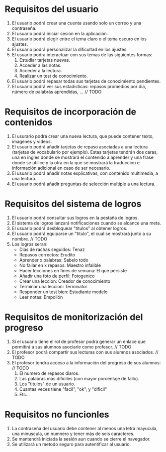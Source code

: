 # Requisitos del usuario
1. El usuario podrá crear una cuenta usando solo un correo y una contraseña.
2. El usuario podrá iniciar sesión en la aplicación.
3. El usuario podrá elegir entre el tema claro o el tema oscuro en los ajustes.
4. El usuario podrá personalizar la dificultad en los ajustes.
5. El usuario podra interactuar con sus temas de las siguientes formas:
   1. Estudiar tarjetas nuevas.
   2. Acceder a las notas.
   3. Acceder a la lectura.
   4. Realizar un test de conocimiento. 
6. El usuario podrá repasar todas sus tarjetas de conocimiento pendientes.
7. El usuario podrá ver sus estadisticas: repasos promedios por día, número de palabrás aprendidas, ... // TODO


# Requisitos de incorporación de contenidos 
1. El usurario podrá crear una nueva lectura, que puede contener texto, imagenes y videos.
2. El usuario podrá añadir tarjetas de repaso asociadas a una lectura (tarjetas de vocabulario por ejemplo). Estas tarjetas tendrán dos caras, una en ingles donde se mostrará el contenido a aprender y una frase donde se utilice y la otra en la que se mostrará la traducción e información adicional en caso de ser necesario.
3. El usuario podrá añadir notas explicativas, con contenido multimedia, a una lectura.
4. El usuario podrá añadir preguntas de selección multiple a una lectura. 


# Requisitos del sistema de logros 
1. El usuario podrá consultar sus logros en la pestaña de logros. 
2. El sistema de logros lanzará notificaciones cuando se alcance una meta. 
3. El usuario podrá desbloquear "titulos" al obtener logros. 
4. El usuario podrá equiparse un "titulo", el cual se mostrará junto a su nombre. // TODO
6. Los logros seran:
   - Dias de rachas seguidos: Tenaz      
   - Repasos correctos: Erudito            
   - Aprender x palabras: Sabelo todo     
   - No fallar en x repasos: Maestro infalible  
   - Hacer lecciones en fines de semana: El que persiste 
   - Añadir una foto de perfil: Fotogenico  
   - Crear una leccion: Creador de conocimiento 
   - Terminar una leccion: Terminator  
   - Responder un test bien: Estudiante modelo
   - Leer notas: Empollón  

# Requisitos de monitorización del progreso
1. Si el usuario tiene el rol de profesor podrá generar un enlace que permitirá a sus alumnos asociarle como profesor. // TODO
2. El profesor podrá compartir sus lecturas con sus alumnos asociados.  // TODO
3. El profesor tendra acceso a la información del progreso de sus alumnos: // TODO
   1. El numero de repasos diaros.
   2. Las palabras más dificiles (con mayor porcentaje de fallo).
   3. Los "titulos" de un usuario.
   4. Cuantas veces tiene "facil", "ok", y "dificil"
   5. Etc...

# Requisitos no funcionles
1. La contraseña del usuario debe contener al menos una letra mayucula, una minuscula, un numnero y tener más de seis caracteres.
2. Se mantendrá iniciada la sesión aun cuando se cierre el navegador.
3. Se utilizará un metodo seguro para autentificar al usuario.